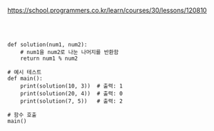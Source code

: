 https://school.programmers.co.kr/learn/courses/30/lessons/120810

<br>

</br>

```
def solution(num1, num2):
    # num1을 num2로 나눈 나머지를 반환함
    return num1 % num2

# 예시 테스트
def main():
    print(solution(10, 3))  # 출력: 1
    print(solution(20, 4))  # 출력: 0
    print(solution(7, 5))   # 출력: 2

# 함수 호출
main()
```

